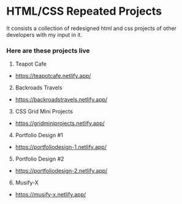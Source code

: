 # HTML/CSS Repeated Projects

It consists a collection of redesigned html and css projects of other developers with my input in it.

### Here are these projects live

1. Teapot Cafe

- https://teapotcafe.netlify.app/

2.  Backroads Travels

- https://backroadstravels.netlify.app/

3.  CSS Grid Mini Projects

- https://gridminiprojects.netlify.app/

4.  Portfolio Design #1

- https://portfoliodesign-1.netlify.app/

5.  Portfolio Design #2

- https://portfoliodesign-2.netlify.app/

6.  Musify-X

- https://musify-x.netlify.app/
